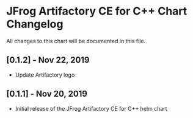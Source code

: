 # JFrog Artifactory CE for C++ Chart Changelog
All changes to this chart will be documented in this file.

## [0.1.2] - Nov 22, 2019
* Update Artifactory logo

## [0.1.1] - Nov 20, 2019
* Initial release of the JFrog Artifactory CE for C++ helm chart
